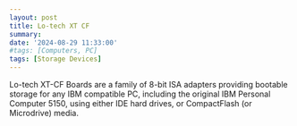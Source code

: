 ```yaml
---
layout: post
title: Lo-tech XT CF
summary: 
date: '2024-08-29 11:33:00'
#tags: [Computers, PC]
tags: [Storage Devices]
---
```


Lo-tech XT-CF Boards are a family of 8-bit ISA adapters providing bootable storage for any IBM compatible PC, including the original IBM Personal Computer 5150, using either IDE hard drives, or CompactFlash (or Microdrive) media.
